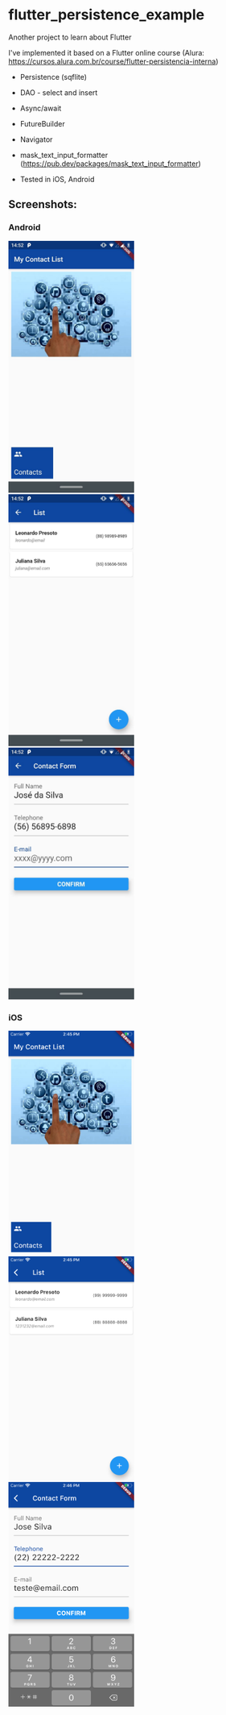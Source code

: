 # flutter_persistence_example

Another project to learn about Flutter

I've implemented it based on a Flutter online course (Alura: https://cursos.alura.com.br/course/flutter-persistencia-interna)

- Persistence (sqflite)
- DAO - select and insert
- Async/await
- FutureBuilder
- Navigator
- mask_text_input_formatter (https://pub.dev/packages/mask_text_input_formatter)

- Tested in iOS, Android

## Screenshots:
### Android
<div class="row">
  <div class="column">
    <img src="screenshots/android-dashboard.jpeg" alt="Dashboard" width="250">
  </div>
  <div class="column">
    <img src="screenshots/android-list.jpeg" alt="List" width="250" >
  </div>
  <div class="column">
    <img src="screenshots/android-form.jpeg" alt="Form" width="250">
  </div>
</div>

### iOS
<div class="row">
  <div class="column">
    <img src="screenshots/ios-dashboard.png" alt="Dashboard" width="250">
  </div>
  <div class="column">
    <img src="screenshots/ios-list.png" alt="List" width="250">
  </div>
  <div class="column">
    <img src="screenshots/ios-form.png" alt="Form" width="250">
  </div>
</div>
